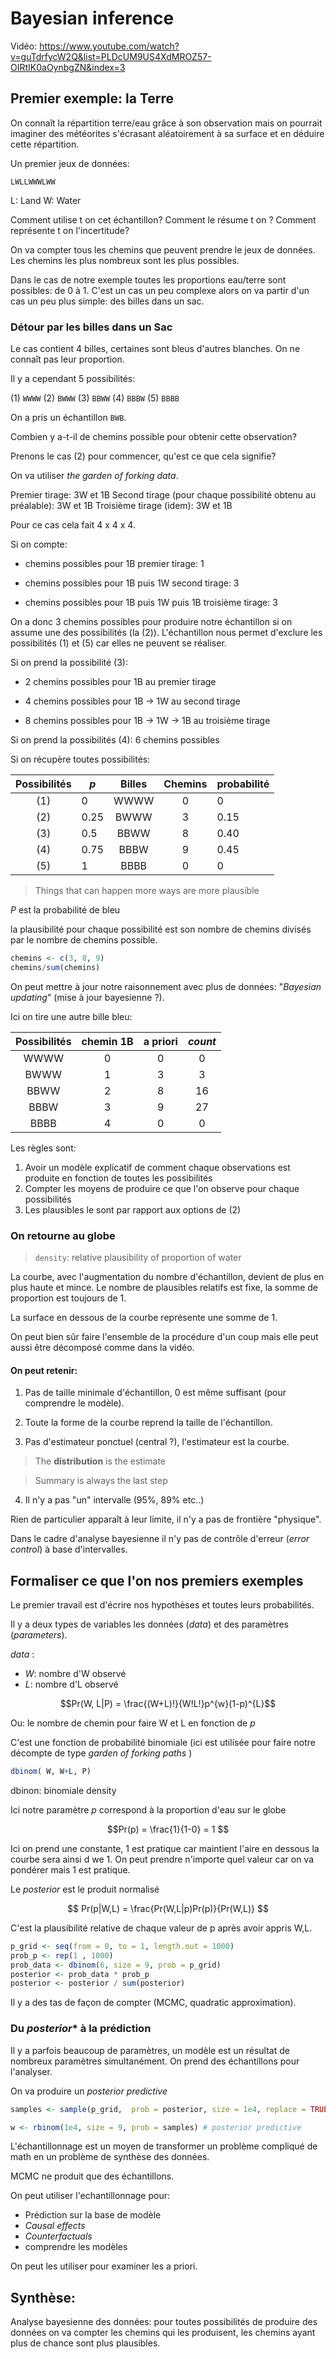 # Bayesian inference

Vidéo: https://www.youtube.com/watch?v=guTdrfycW2Q&list=PLDcUM9US4XdMROZ57-OIRtIK0aOynbgZN&index=3

## Premier exemple: la Terre

On connaît la répartition terre/eau grâce à son observation mais on pourrait imaginer des météorites s'écrasant aléatoirement à sa surface et en déduire cette répartition.

Un premier jeux de données:

`LWLLWWWLWW`

L: Land
W: Water

Comment utilise t on cet échantillon? Comment le résume t on ? Comment représente t on l'incertitude?

On va compter tous les chemins que peuvent prendre le jeux de données. Les chemins les plus nombreux sont les plus possibles.

Dans le cas de notre exemple toutes les proportions eau/terre sont possibles: de 0 à 1. C'est un cas un peu complexe alors on va partir d'un cas un peu plus simple: des billes dans un sac.

### Détour par les billes dans un Sac

Le cas contient 4 billes, certaines sont bleus d'autres blanches. On ne connaît pas leur proportion.

Il y a cependant 5 possibilités:

(1) `WWWW`
(2) `BWWW`
(3) `BBWW`
(4) `BBBW`
(5) `BBBB`

On a pris un échantillon `BWB`.

Combien y a-t-il de chemins possible pour obtenir cette observation?

Prenons le cas (2) pour commencer, qu'est ce que cela signifie?

On va utiliser *the garden of forking data*.

Premier tirage: 3W et 1B
    Second tirage (pour chaque possibilité obtenu au préalable): 3W et 1B
        Troisième tirage (idem): 3W et 1B

Pour ce cas cela fait 4 x 4 x 4.

Si on compte:

-  chemins possibles pour 1B premier tirage: 1

-  chemins possibles pour 1B puis 1W second tirage: 3

-  chemins possibles pour 1B puis 1W puis 1B troisième tirage: 3

On a donc 3 chemins possibles pour produire notre échantillon si on assume une des possibilités (la (2)). L'échantillon nous permet d'exclure les possibilités (1) et (5) car elles ne peuvent se réaliser.

Si on prend la possibilité (3):

- 2 chemins possibles pour 1B au premier tirage

- 4 chemins possibles pour 1B -> 1W au second tirage

- 8 chemins possibles pour 1B -> 1W -> 1B au troisième tirage


Si on prend la possibilités (4): 6 chemins possibles

Si on récupère toutes possibilités:

| Possibilités | *p*  | Billes | Chemins | probabilité |
|:------------:|------|:------:|:-------:|-------------|
| (1)          | 0    | WWWW   | 0       | 0           |
| (2)          | 0.25 | BWWW   | 3       | 0.15        |
| (3)          | 0.5  | BBWW   | 8       | 0.40        |
| (4)          | 0.75 | BBBW   | 9       | 0.45        |
| (5)          | 1    | BBBB   | 0       | 0           |

> Things that can happen more ways are more plausible

*P* est la probabilité de bleu

la plausibilité pour chaque possibilité est son nombre de chemins divisés par le nombre de chemins possible.

``` R
chemins <- c(3, 8, 9)
chemins/sum(chemins)
```

On peut mettre à jour notre raisonnement avec plus de données: "*Bayesian updating*" (mise à jour bayesienne ?).

Ici on tire une autre bille bleu:

| Possibilités | chemin 1B | a priori | *count* |
|:------------:|:---------:|:--------:|:-------:|
| WWWW         | 0         | 0        | 0       |
| BWWW         | 1         | 3        | 3       |
| BBWW         | 2         | 8        | 16      |
| BBBW         | 3         | 9        | 27      |
| BBBB         | 4         | 0        | 0       |

Les règles sont:

1. Avoir un modèle explicatif de comment chaque observations est produite en fonction de toutes les possibilités
2. Compter les moyens de produire ce que l'on observe pour chaque possibilités
3. Les plausibles le sont par rapport aux options de (2)

### On retourne au globe

> `density`: relative plausibility of proportion of water

La courbe, avec l'augmentation du nombre d'échantillon, devient de plus en plus haute et mince. Le nombre de plausibles relatifs est fixe, la somme de proportion est toujours de 1.

La surface en dessous de la courbe représente une somme de 1.

On peut bien sûr faire l'ensemble de la procédure d'un coup mais elle peut aussi être décomposé comme dans la vidéo.

#### On peut retenir:

1. Pas de taille minimale d'échantillon, 0 est même suffisant (pour comprendre le modèle).

2. Toute la forme de la courbe reprend la taille de l'échantillon.

3. Pas d'estimateur ponctuel (central ?), l'estimateur est la courbe.

> The **distribution** is the estimate

> Summary is always the last step

4. Il n'y a pas "un" intervalle (95%, 89% etc..)

Rien de particulier apparaît à leur limite, il n'y a pas de frontière "physique".

Dans le cadre d'analyse bayesienne il n'y pas de contrôle d'erreur (*error control*) à base d'intervalles.

## Formaliser ce que l'on nos premiers exemples

Le premier travail est d'écrire nos hypothèses et toutes leurs probabilités.

Il y a deux types de variables les données (*data*) et des paramètres (*parameters*).

*data* :
- $W$: nombre d'W observé
- $L$: nombre d'L observé


$$Pr(W, L|P) = \frac{(W+L)!}{W!L!}p^{w}(1-p)^{L}$$

Ou: le nombre de chemin pour faire W et L en fonction de $p$

C'est une fonction de probabilité binomiale (ici est utilisée pour faire notre décompte de type *garden of forking paths* )

``` R
dbinom( W, W+L, P)
```

dbinon: binomiale density

Ici notre paramètre $p$ correspond à la proportion d'eau sur le globe

$$Pr(p) = \frac{1}{1-0} = 1 $$

Ici on prend une constante, 1 est pratique car maintient l'aire en dessous la courbe sera ainsi d we 1. On peut prendre n'importe quel valeur car on va pondérer mais 1 est pratique.

Le *posterior* est le produit normalisé

$$ Pr(p|W,L) = \frac{Pr(W,L|p)Pr(p)}{Pr(W,L)} $$

C'est la plausibilité relative de chaque valeur de p après avoir appris W,L.

 ``` R
 p_grid <- seq(from = 0, to = 1, length.out = 1000)
 prob_p <- rep(1 , 1000)
 prob_data <- dbinom(6, size = 9, prob = p_grid)
 posterior <- prob_data * prob_p
 posterior <- posterior / sum(posterior)
 ```

 Il y a des tas de façon de compter (MCMC, quadratic approximation).

### Du *posterior** à la prédiction

Il y a parfois beaucoup de paramètres, un modèle est un résultat de nombreux paramètres simultanément. On prend des échantillons pour l'analyser.

 On va produire un *posterior predictive*

 ``` R
 samples <- sample(p_grid,  prob = posterior, size = 1e4, replace = TRUE)

 w <- rbinom(1e4, size = 9, prob = samples) # posterior predictive
 ```

L'échantillonnage est un moyen de transformer un problème compliqué de math en un problème de synthèse des données.

MCMC ne produit que des échantillons.

On peut utiliser l'echantillonnage pour: 

- Prédiction sur la base de modèle  
- *Causal effects*
- *Counterfactuals*
- comprendre les modèles

On peut les utiliser pour examiner les a priori.  

## Synthèse:

Analyse bayesienne des données: pour toutes possibilités de produire des données on va compter les chemins qui les produisent, les chemins ayant plus de chance sont plus plausibles.



